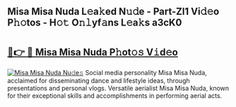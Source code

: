 ## Misa Misa Nuda L𝚎a𝚔ed N𝚞𝚍e - Part-Zl1 Vi𝚍𝚎o P𝚑𝚘tos - H𝚘𝚝 O𝚗𝚕yf𝚊ns L𝚎a𝚔s a3cK0

# <h2><a href="http://kf80a0c.oniu.top/?m=Misa+Misa+Nuda">🔗👉 🔴 Misa Misa Nuda P𝚑ot𝚘𝚜 V𝚒d𝚎o</a></h2>

[![Misa Misa Nuda Nu𝚍e𝚜](https://i.imgur.com/0qMVB7G.gif)](http://kf80a0c.oniu.top/?m=Misa+Misa+Nuda)
Social media personality Misa Misa Nuda, acclaimed for disseminating dance and lifestyle ideas, through presentations and personal vlogs. Versatile aerialist Misa Misa Nuda, known for their exceptional skills and accomplishments in performing aerial acts.  
